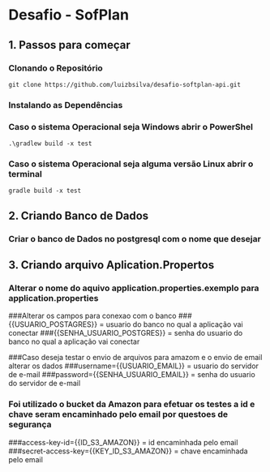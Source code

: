 # Desafio - SofPlan

## 1. Passos para começar

### Clonando o Repositório

`git clone https://github.com/luizbsilva/desafio-softplan-api.git`

### Instalando as Dependências

### Caso o sistema Operacional seja Windows abrir o PowerShel 
`.\gradlew build -x test`

### Caso o sistema Operacional seja alguma versão Linux abrir o terminal 
`gradle build -x test`

## 2. Criando Banco de Dados
### Criar o banco de Dados no postgresql com o nome que desejar

## 3. Criando arquivo Aplication.Propertos
### Alterar o nome do aquivo application.properties.exemplo para application.properties

###Alterar os campos para conexao com o banco
###{{USUARIO_POSTAGRES}} = usuario do banco no qual a aplicação vai conectar
###{{SENHA_USUARIO_POSTGRES}} = senha do usuario do banco no qual a aplicação vai conectar
  
  
###Caso deseja testar o envio de arquivos para amazom e o envio de email alterar os dados
###username={{USUARIO_EMAIL}} = usuario do servidor de e-mail
###password={{SENHA_USUARIO_EMAIL}} = senha do usuario do servidor de e-mail 

### Foi utilizado o bucket da Amazon para efetuar os testes a id e chave seram encaminhado pelo email por questoes de segurança		
###access-key-id={{ID_S3_AMAZON}} = id encaminhada pelo email
###secret-access-key={{KEY_ID_S3_AMAZON}} = chave encaminhada pelo email
